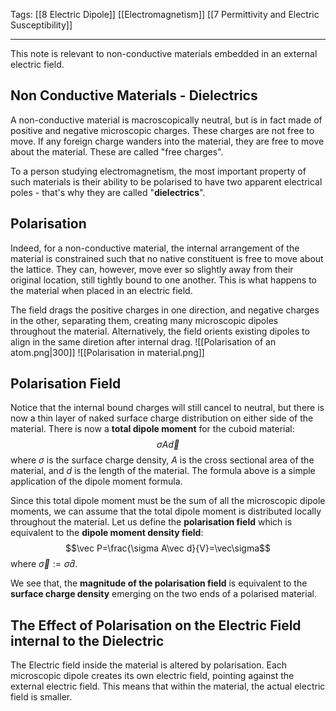 Tags: [[8 Electric Dipole]] [[Electromagnetism]] [[7 Permittivity and Electric Susceptibility]] 
___
This note is relevant to non-conductive materials embedded in an external electric field.
## Non Conductive Materials - Dielectrics
A non-conductive material is macroscopically neutral, but is in fact made of positive and negative microscopic charges. These charges are not free to move. If any foreign charge wanders into the material, they are free to move about the material. These are called "free charges". 

To a person studying electromagnetism, the most important property of such materials is their ability to be polarised to have two apparent electrical poles - that's why they are called "**dielectrics**".
## Polarisation
Indeed, for a non-conductive material, the internal arrangement of the material is constrained such that no native constituent is free to move about the lattice. They can, however, move ever so slightly away from their original location, still tightly bound to one another. This is what happens to the material when placed in an electric field. 

The field drags the positive charges in one direction, and negative charges in the other, separating them, creating many microscopic dipoles throughout the material. Alternatively, the field orients existing dipoles to align in the same diretion after internal drag. 
![[Polarisation of an atom.png|300]]
![[Polarisation in material.png]]
## Polarisation Field
Notice that the internal bound charges will still cancel to neutral, but there is now a thin layer of naked surface charge distribution on either side of the material. There is now a **total dipole moment** for the cuboid material:
$$\sigma A\vec d$$
where $\sigma$ is the surface charge density, $A$ is the cross sectional area of the material, and $d$ is the length of the material. The formula above is a simple application of the dipole moment formula. 

Since this total dipole moment must be the sum of all the microscopic dipole moments, we can assume that the total dipole moment is distributed locally throughout the material. Let us define the **polarisation field** which is equivalent to the **dipole moment density field**:
$$\vec P=\frac{\sigma A\vec d}{V}=\vec\sigma$$
where $\vec\sigma:=\sigma\hat d$. 

We see that, the **magnitude of the polarisation field** is equivalent to the **surface charge density** emerging on the two ends of a polarised material. 
## The Effect of Polarisation on the Electric Field internal to the Dielectric
The Electric field inside the material is altered by polarisation. Each microscopic dipole creates its own electric field, pointing against the external electric field. This means that within the material, the actual electric field is smaller. 